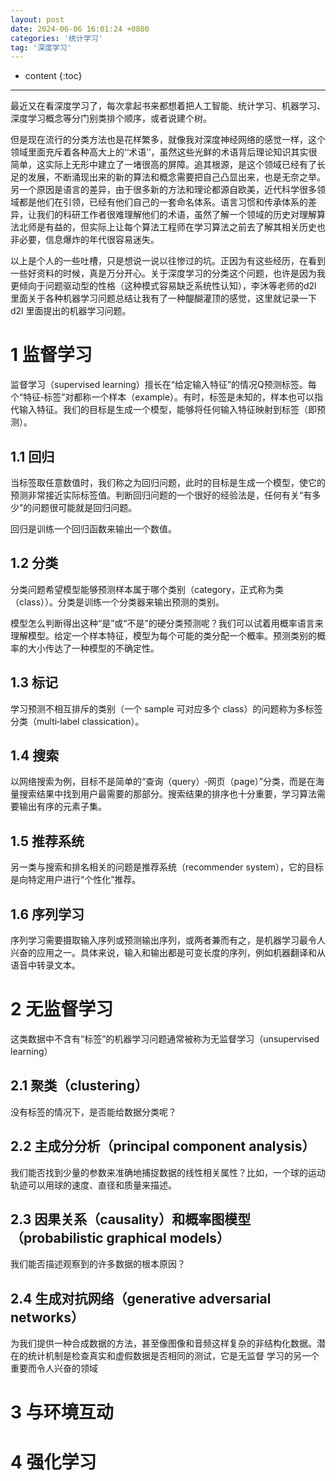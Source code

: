 ```yaml
---
layout: post
date: 2024-06-06 16:01:24 +0800
categories: '统计学习'
tag: '深度学习'
---
```

* content
  {:toc}

---

最近又在看深度学习了，每次拿起书来都想着把人工智能、统计学习、机器学习、深度学习概念等分门别类排个顺序，或者说建个树。

但是现在流行的分类方法也是花样繁多，就像我对深度神经网络的感觉一样，这个领域里面充斥着各种高大上的‘‘术语’’，虽然这些光鲜的术语背后理论知识其实很简单，这实际上无形中建立了一堵很高的屏障。追其根源，是这个领域已经有了长足的发展，不断涌现出来的新的算法和概念需要把自己凸显出来，也是无奈之举。另一个原因是语言的差异，由于很多新的方法和理论都源自欧美，近代科学很多领域都是他们在引领，已经有他们自己的一套命名体系。语言习惯和传承体系的差异，让我们的科研工作者很难理解他们的术语，虽然了解一个领域的历史对理解算法北师是有益的，但实际上让每个算法工程师在学习算法之前去了解其相关历史也非必要，信息爆炸的年代很容易迷失。

以上是个人的一些吐槽，只是想说一说以往惨过的坑。正因为有这些经历，在看到一些好资料的时候，真是万分开心。关于深度学习的分类这个问题，也许是因为我更倾向于问题驱动型的性格（这种模式容易缺乏系统性认知），李沐等老师的d2l 里面关于各种机器学习问题总结让我有了一种醍醐灌顶的感觉，这里就记录一下d2l 里面提出的机器学习问题。

# 1 监督学习

监督学习（supervised learning）擅长在“给定输入特征”的情况Q预测标签。每个“特征‐标签”对都称一个样本（example）。有时，标签是未知的，样本也可以指代输入特征。我们的目标是生成一个模型，能够将任何输入特征映射到标签（即预测）。

## 1.1 回归

当标签取任意数值时，我们称之为回归问题，此时的目标是生成一个模型，使它的预测非常接近实际标签值。判断回归问题的一个很好的经验法是，任何有关“有多少”的问题很可能就是回归问题。

回归是训练一个回归函数来输出一个数值。

## 1.2 分类

分类问题希望模型能够预测样本属于哪个类别（category，正式称为类（class））。分类是训练一个分类器来输出预测的类别。

模型怎么判断得出这种“是”或“不是”的硬分类预测呢？我们可以试着用概率语言来理解模型。给定一个样本特征，模型为每个可能的类分配一个概率。预测类别的概率的大小传达了一种模型的不确定性。

## 1.3 标记

学习预测不相互排斥的类别（一个 sample 可对应多个 class）的问题称为多标签分类（multi‐label classication）。

## 1.4 搜索

以网络搜索为例，目标不是简单的“查询（query）‐网页（page）”分类，而是在海量搜索结果中找到用户最需要的那部分。搜索结果的排序也十分重要，学习算法需要输出有序的元素子集。

## 1.5 推荐系统

另一类与搜索和排名相关的问题是推荐系统（recommender system），它的目标是向特定用户进行“个性化”推荐。

## 1.6 序列学习

序列学习需要摄取输入序列或预测输出序列，或两者兼而有之，是机器学习最令人兴奋的应用之一。具体来说，输入和输出都是可变长度的序列，例如机器翻译和从语音中转录文本。

# 2 无监督学习

这类数据中不含有“标签”的机器学习问题通常被称为无监督学习（unsupervised learning）

## 2.1 聚类（clustering）

没有标签的情况下，是否能给数据分类呢？

## 2.2 主成分分析（principal component analysis）

我们能否找到少量的参数来准确地捕捉数据的线性相关属性？比如，一个球的运动轨迹可以用球的速度、直径和质量来描述。

## 2.3 因果关系（causality）和概率图模型（probabilistic graphical models）

我们能否描述观察到的许多数据的根本原因？

## 2.4 生成对抗网络（generative adversarial networks）

为我们提供一种合成数据的方法，甚至像图像和音频这样复杂的非结构化数据。潜在的统计机制是检查真实和虚假数据是否相同的测试，它是无监督
学习的另一个重要而令人兴奋的领域


# 3 与环境互动


# 4 强化学习
